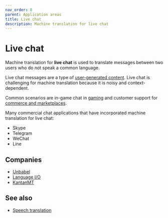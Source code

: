 ```yaml
---
nav_order: 8
parent: Application areas
title: Live chat
description: Machine translation for live chat
---
```


# Live chat

Machine translation for **live chat** is used to translate messages between two users who do not speak a common language.

Live chat messages are a type of [user-generated content](/nav_bar/building-and-research/applications/user-generated-content.md).
Live chat is challenging for machine translation because it is noisy and context-dependent.

Common scenarios are in-game chat in [gaming](/nav_bar/building-and-research/applications/gaming.md) and customer support for [commerce and marketplaces](/nav_bar/building-and-research/applications/commerce-and-marketplaces.md).

Many commercial chat applications that have incorporated machine translation for live chat:

- Skype
- Telegram
- WeChat
- Line

## Companies

* [Unbabel](/nav_bar/more/industry/companies.md/#unbabel)
* [Language I/O](/nav_bar/more/industry/companies.md/#language-io)
* [KantanMT](/nav_bar/more/industry/companies.md/#kantanmt)

## See also

* [Speech translation](/nav_bar/building-and-research/other-input-types/speech.md)

